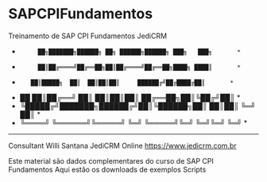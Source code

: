 # SAPCPIFundamentos
Treinamento de SAP CPI Fundamentos JediCRM
*		   ██╗███████╗██████╗ ██╗ ██████╗██████╗ ███╗   ███╗       *
*		   ██║██╔════╝██╔══██╗██║██╔════╝██╔══██╗████╗ ████║       *
*	  	 ██║█████╗  ██║  ██║██║██║     ██████╔╝██╔████╔██║       *
*	██   ██║██╔══╝  ██║  ██║██║██║     ██╔══██╗██║╚██╔╝██║       *
*	╚█████╔╝███████╗██████╔╝██║╚██████╗██║  ██║██║ ╚═╝ ██║		   *
*	 ╚════╝ ╚══════╝╚═════╝ ╚═╝ ╚═════╝╚═╝  ╚═╝╚═╝     ╚═╝       *
******************************************************************



Consultant Willi Santana
JediCRM Online
https://www.jedicrm.com.br

Este material são dados complementares do curso de SAP CPI Fundamentos
Aqui estão os downloads de exemplos 
Scripts 
